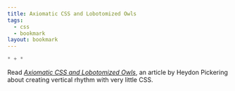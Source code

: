 ```yaml
---
title: Axiomatic CSS and Lobotomized Owls
tags: 
  - css
  - bookmark
layout: bookmark
---
```

```css
* + *
```

Read <cite><a href="https://alistapart.com/article/axiomatic-css-and-lobotomized-owls/">Axiomatic CSS and Lobotomized Owls</a></cite>,
an article by Heydon Pickering about creating vertical rhythm with very little CSS. 